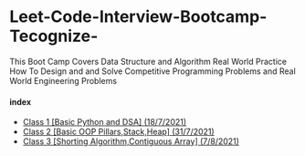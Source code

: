 # Leet-Code-Interview-Bootcamp-Tecognize-
This Boot Camp Covers Data Structure and Algorithm Real World Practice How To Design and and Solve Competitive Programming Problems and Real World Engineering Problems  


#### index

- [Class 1 [Basic Python and DSA] (18/7/2021)](https://github.com/MimAhmed/Leet-Code-DSA-Interview-Bootcamp-Tecognize-/tree/main/Class%201)
- [Class 2 [Basic OOP Pillars,Stack,Heap] (31/7/2021)](https://github.com/MimAhmed/Leet-Code-DSA-Interview-Bootcamp-Tecognize-/tree/main/Class%202)
- [Class 3 [Shorting Algorithm,Contiguous Array] (7/8/2021)](https://github.com/MimAhmed/Leet-Code-DSA-Interview-Bootcamp-Tecognize-/tree/main/Class%203)